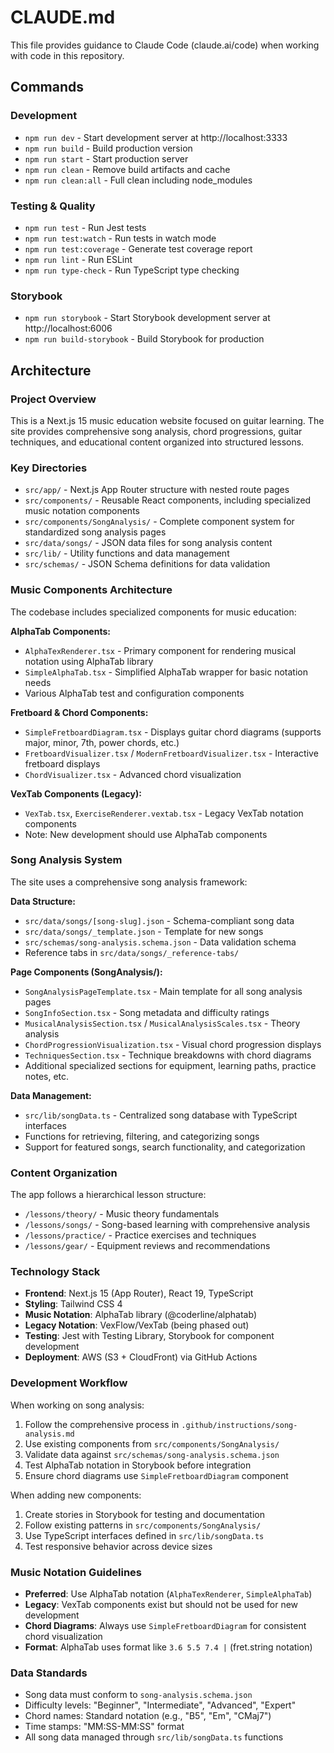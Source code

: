 # CLAUDE.md

This file provides guidance to Claude Code (claude.ai/code) when working with code in this repository.

## Commands

### Development
- `npm run dev` - Start development server at http://localhost:3333
- `npm run build` - Build production version
- `npm run start` - Start production server
- `npm run clean` - Remove build artifacts and cache
- `npm run clean:all` - Full clean including node_modules

### Testing & Quality
- `npm run test` - Run Jest tests
- `npm run test:watch` - Run tests in watch mode
- `npm run test:coverage` - Generate test coverage report
- `npm run lint` - Run ESLint
- `npm run type-check` - Run TypeScript type checking

### Storybook
- `npm run storybook` - Start Storybook development server at http://localhost:6006
- `npm run build-storybook` - Build Storybook for production

## Architecture

### Project Overview
This is a Next.js 15 music education website focused on guitar learning. The site provides comprehensive song analysis, chord progressions, guitar techniques, and educational content organized into structured lessons.

### Key Directories
- `src/app/` - Next.js App Router structure with nested route pages
- `src/components/` - Reusable React components, including specialized music notation components
- `src/components/SongAnalysis/` - Complete component system for standardized song analysis pages
- `src/data/songs/` - JSON data files for song analysis content
- `src/lib/` - Utility functions and data management
- `src/schemas/` - JSON Schema definitions for data validation

### Music Components Architecture

The codebase includes specialized components for music education:

**AlphaTab Components:**
- `AlphaTexRenderer.tsx` - Primary component for rendering musical notation using AlphaTab library
- `SimpleAlphaTab.tsx` - Simplified AlphaTab wrapper for basic notation needs
- Various AlphaTab test and configuration components

**Fretboard & Chord Components:**
- `SimpleFretboardDiagram.tsx` - Displays guitar chord diagrams (supports major, minor, 7th, power chords, etc.)
- `FretboardVisualizer.tsx` / `ModernFretboardVisualizer.tsx` - Interactive fretboard displays
- `ChordVisualizer.tsx` - Advanced chord visualization

**VexTab Components (Legacy):**
- `VexTab.tsx`, `ExerciseRenderer.vextab.tsx` - Legacy VexTab notation components
- Note: New development should use AlphaTab components

### Song Analysis System

The site uses a comprehensive song analysis framework:

**Data Structure:**
- `src/data/songs/[song-slug].json` - Schema-compliant song data
- `src/data/songs/_template.json` - Template for new songs
- `src/schemas/song-analysis.schema.json` - Data validation schema
- Reference tabs in `src/data/songs/_reference-tabs/`

**Page Components (SongAnalysis/):**
- `SongAnalysisPageTemplate.tsx` - Main template for all song analysis pages
- `SongInfoSection.tsx` - Song metadata and difficulty ratings
- `MusicalAnalysisSection.tsx` / `MusicalAnalysisScales.tsx` - Theory analysis
- `ChordProgressionVisualization.tsx` - Visual chord progression displays
- `TechniquesSection.tsx` - Technique breakdowns with chord diagrams
- Additional specialized sections for equipment, learning paths, practice notes, etc.

**Data Management:**
- `src/lib/songData.ts` - Centralized song database with TypeScript interfaces
- Functions for retrieving, filtering, and categorizing songs
- Support for featured songs, search functionality, and categorization

### Content Organization

The app follows a hierarchical lesson structure:
- `/lessons/theory/` - Music theory fundamentals
- `/lessons/songs/` - Song-based learning with comprehensive analysis
- `/lessons/practice/` - Practice exercises and techniques
- `/lessons/gear/` - Equipment reviews and recommendations

### Technology Stack
- **Frontend**: Next.js 15 (App Router), React 19, TypeScript
- **Styling**: Tailwind CSS 4
- **Music Notation**: AlphaTab library (@coderline/alphatab)
- **Legacy Notation**: VexFlow/VexTab (being phased out)
- **Testing**: Jest with Testing Library, Storybook for component development
- **Deployment**: AWS (S3 + CloudFront) via GitHub Actions

### Development Workflow

When working on song analysis:
1. Follow the comprehensive process in `.github/instructions/song-analysis.md`
2. Use existing components from `src/components/SongAnalysis/`
3. Validate data against `src/schemas/song-analysis.schema.json`
4. Test AlphaTab notation in Storybook before integration
5. Ensure chord diagrams use `SimpleFretboardDiagram` component

When adding new components:
1. Create stories in Storybook for testing and documentation
2. Follow existing patterns in `src/components/SongAnalysis/`
3. Use TypeScript interfaces defined in `src/lib/songData.ts`
4. Test responsive behavior across device sizes

### Music Notation Guidelines
- **Preferred**: Use AlphaTab notation (`AlphaTexRenderer`, `SimpleAlphaTab`)
- **Legacy**: VexTab components exist but should not be used for new development
- **Chord Diagrams**: Always use `SimpleFretboardDiagram` for consistent chord visualization
- **Format**: AlphaTab uses format like `3.6 5.5 7.4 |` (fret.string notation)

### Data Standards
- Song data must conform to `song-analysis.schema.json`
- Difficulty levels: "Beginner", "Intermediate", "Advanced", "Expert"
- Chord names: Standard notation (e.g., "B5", "Em", "CMaj7")
- Time stamps: "MM:SS-MM:SS" format
- All song data managed through `src/lib/songData.ts` functions
